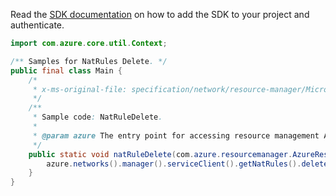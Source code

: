 Read the [SDK documentation](https://github.com/Azure/azure-sdk-for-java/blob/azure-resourcemanager_2.10.0/sdk/resourcemanager/azure-resourcemanager/README.md) on how to add the SDK to your project and authenticate.

```java
import com.azure.core.util.Context;

/** Samples for NatRules Delete. */
public final class Main {
    /*
     * x-ms-original-file: specification/network/resource-manager/Microsoft.Network/stable/2021-05-01/examples/NatRuleDelete.json
     */
    /**
     * Sample code: NatRuleDelete.
     *
     * @param azure The entry point for accessing resource management APIs in Azure.
     */
    public static void natRuleDelete(com.azure.resourcemanager.AzureResourceManager azure) {
        azure.networks().manager().serviceClient().getNatRules().delete("rg1", "gateway1", "natRule1", Context.NONE);
    }
}
```
